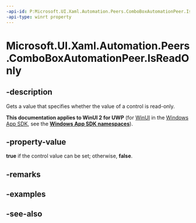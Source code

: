```yaml
---
-api-id: P:Microsoft.UI.Xaml.Automation.Peers.ComboBoxAutomationPeer.IsReadOnly
-api-type: winrt property
---
```


<!-- Property syntax
public bool IsReadOnly { get; }
-->

# Microsoft.UI.Xaml.Automation.Peers.ComboBoxAutomationPeer.IsReadOnly

## -description
Gets a value that specifies whether the value of a control is read-only.

**This documentation applies to WinUI 2 for UWP** (for [WinUI](/windows/apps/winui/winui3/) in the [Windows App SDK](/windows/apps/windows-app-sdk/), see the **[Windows App SDK namespaces](/windows/windows-app-sdk/api/winrt/)**).

## -property-value
**true** if the control value can be set; otherwise, **false**.

## -remarks

## -examples

## -see-also
